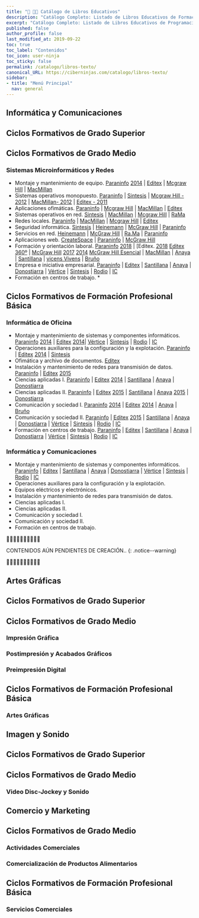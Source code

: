 ```yaml
---
title: "🛒 👩‍🏫 Catálogo de Libros Educativos"
description: "Catálogo Completo: Listado de Libros Educativos de Formación Profesional sobre Programación, Informática, Tecnología y Artes Gráficas."
excerpt: "Catálogo Completo: Listado de Libros Educativos de Programación, Informática, Tecnología y Artes Gráficas."
published: false
author_profile: false
last_modified_at: 2019-09-22
toc: true
toc_label: "Contenidos"
toc_icon: user-ninja
toc_sticky: false
permalink: /catalogo/libros-texto/
canonical_URL: https://ciberninjas.com/catalogo/libros-texto/
sidebar:
- title: "Menú Principal"
  nav: general
---
```


## Informática y Comunicaciones

## Ciclos Formativos de Grado Superior

## Ciclos Formativos de Grado Medio
### Sistemas Microinformáticos y Redes
- Montaje y mantenimiento de equipo. [Paraninfo](https://amzn.to/2AhVN3m) [2014](https://amzn.to/2Nfmtu2) | [Editex](https://amzn.to/2NdYRGm) | [Mcgraw Hill](https://amzn.to/2Q7KZ2A) | [MacMillan](https://amzn.to/2Afqwhr)
- Sistemas operativos monopuesto. [Paraninfo](https://amzn.to/2Q7fPZf) | [Sintesis](https://amzn.to/2AcKXM3) | [Mcgraw Hill - 2012](https://amzn.to/34LTdAv) | [MacMillan- 2012](https://amzn.to/2AkuIwc) | [Editex - 2011](https://amzn.to/2AiPQTC)
- Aplicaciones ofimáticas. [Paraninfo](https://amzn.to/2LH2gLL) | [Mcgraw Hill](https://amzn.to/2LH2pPj) | [MacMillan](https://amzn.to/2Az7Edz) | [Editex](https://amzn.to/2AB9VEO)
- Sistemas operativos en red. [Sintesis](https://amzn.to/2Nu2XKq) | [MacMillan](https://amzn.to/2LJthOo) | [Mcgraw Hill](https://amzn.to/2Oeo0jD) | [RaMa](https://amzn.to/2ACACcr)
- Redes locales. [Paraninfo](https://amzn.to/34XMS5c) | [MacMillan](https://amzn.to/30GQMvX) | [Mcgraw Hill](https://amzn.to/2AESFPf) | [Editex](https://amzn.to/30B5dS5)
- Seguridad informática. [Sintesis](https://amzn.to/2NsDcdE) | [Heinemann](https://amzn.to/2LHFovx) | [McGraw Hill](https://amzn.to/2Qn3eks) | [Paraninfo](https://amzn.to/2AAC66P)
- Servicios en red. [Heinemann](https://amzn.to/2NqNzhX) | [McGraw Hill](https://amzn.to/2AADDK7) | [Ra.Ma](https://amzn.to/2LFMTmA) | [Paraninfo](https://amzn.to/2QxotR0)
- Aplicaciones web. [CreateSpace](https://amzn.to/2LKy7LD) | [Paraninfo](https://amzn.to/2NtnQ8I) | [McGraw Hill](https://amzn.to/2NqNJWB)
- Formación y orientación laboral. [Paraninfo](https://amzn.to/32YUZwB) [2018](https://amzn.to/30EbNHH) | [Editex. [2018](https://amzn.to/2QnVrDi) [Editex 360º](https://amzn.to/2LJZghM) | [McGraw Hill](https://amzn.to/2OgTjdC) [2017](https://amzn.to/2LH3PcB) [2014](https://amzn.to/30BVwDa) [McGraw Hill Esencial](https://amzn.to/32SudWs) | [MacMillan](https://amzn.to/331tIK1) | [Anaya](https://amzn.to/2NsE5Tw) | [Santillana](https://amzn.to/30B7LzD) | [vicens Vivens](https://amzn.to/2Nu3EU2) | [Bruño](https://amzn.to/30DrLSj)
- Empresa e iniciativa empresarial. [Paraninfo]() | [Editex]() | [Santillana]() | [Anaya]() | [Donostiarra]() | [Vértice]() | [Sintesis]() | [Rodio]() | [IC]()
- Formación en centros de trabajo. *


## Ciclos Formativos de Formación Profesional Básica
### Informática de Oficina
- Montaje y mantenimiento de sistemas y componentes informáticos. [Paraninfo](https://amzn.to/2QbpRIP) [2014](https://amzn.to/2QbqXnM) | [Editex](https://amzn.to/2Qaw085) [2014](https://amzn.to/2LSGvHt)| [Vértice](https://amzn.to/31mdr1B) | [Sintesis](https://amzn.to/2LO4Ez8) | [Rodio](https://amzn.to/2Q9p6zY) | [IC](https://amzn.to/31lwJ7n)
- Operaciones auxiliares para la configuración y la explotación. [Paraninfo](https://amzn.to/2LuMkMx) | [Editex](https://amzn.to/32KLu3N) [2014](https://amzn.to/2Q3H7iP) | [Sintesis](https://amzn.to/2QbA9sc)
- Ofimática y archivo de documentos. [Editex](https://amzn.to/2NdOIsZ)
- Instalación y mantenimiento de redes para transmisión de datos. [Paraninfo](https://amzn.to/2LR147g) | [Editex](https://amzn.to/2UWlK1N) [2015](https://amzn.to/32PKn3d)
- Ciencias aplicadas I. [Paraninfo](https://amzn.to/2LF7Ii5) | [Editex](https://amzn.to/31jPok9) [2014](https://amzn.to/32Ho13M) | [Santillana](https://amzn.to/2AhQ9hG) | [Anaya](https://amzn.to/2LtC7Qg) | [Donostiarra](https://amzn.to/2UTt7Ha)
- Ciencias aplicadas II. [Paraninfo](https://amzn.to/2M5SIc9) | [Editex](https://amzn.to/32Miyc1) [2015](https://amzn.to/2QaQNZ1) | [Santillana](https://amzn.to/2Q9rruK) | [Anaya](https://amzn.to/34Hzbr0) [2015](https://amzn.to/2NgGfFl) | [Donostiarra](https://amzn.to/2Q7dj5f)
- Comunicación y sociedad I. [Paraninfo](https://amzn.to/30Dszqj) [2014](https://amzn.to/30IDgIa) | [Editex](https://amzn.to/2LItth9) [2014](https://amzn.to/2ABlvjl) | [Anaya](https://amzn.to/2LEsdeK) | [Bruño](https://amzn.to/2AzbdAq)
- Comunicación y sociedad II. [Paraninfo](https://amzn.to/2ABrHYJ) | [Editex](https://amzn.to/2AyYDRA) [2015](https://amzn.to/2QnCjFd) | [Santillana]() | [Anaya](https://amzn.to/2LGcfAK) | [Donostiarra]() | [Vértice]() | [Sintesis]() | [Rodio]() | [IC]()
- Formación en centros de trabajo. [Paraninfo]() | [Editex]() | [Santillana]() | [Anaya]() | [Donostiarra]() | [Vértice]() | [Sintesis]() | [Rodio]() | [IC]()

### Informática y Comunicaciones
- Montaje y mantenimiento de sistemas y componentes informáticos. [Paraninfo]() | [Editex]() | [Santillana]() | [Anaya]() | [Donostiarra]() | [Vértice]() | [Sintesis]() | [Rodio]() | [IC]()
- Operaciones auxiliares para la configuración y la explotación.
- Equipos eléctricos y electrónicos.
- Instalación y mantenimiento de redes para transmisión de datos.
- Ciencias aplicadas I.
- Ciencias aplicadas II.
- Comunicación y sociedad I.
- Comunicación y sociedad II.
- Formación en centros de trabajo.



👷‍♂️🚧🚧👷‍♀️🚧🚧👷‍♂️

CONTENIDOS AÚN PENDIENTES DE CREACIÓN..
{: .notice--warning}

👷‍♂️🚧🚧👷‍♀️🚧🚧👷‍♂️


## Artes Gráficas
## Ciclos Formativos de Grado Superior

## Ciclos Formativos de Grado Medio
### Impresión Gráfica


### Postimpresión y Acabados Gráficos


### Preimpresión Digital


## Ciclos Formativos de Formación Profesional Básica
### Artes Gráficas



## Imagen y Sonido
## Ciclos Formativos de Grado Superior



## Ciclos Formativos de Grado Medio
### Video Disc-Jockey y Sonido




## Comercio y Marketing

## Ciclos Formativos de Grado Medio
### Actividades Comerciales

### Comercialización de Productos Alimentarios

## Ciclos Formativos de Formación Profesional Básica
### Servicios Comerciales


<!-- 
## ¿Qué es la Formación Profesional o los Ciclos Formativos?
## ¿Qué clases de tipos de cursos de formación tecnológica existen en España?
-->
